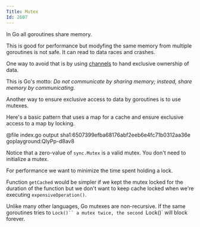 ```yaml
---
Title: Mutex
Id: 2607
---
```

In Go all goroutines share memory.

This is good for performance but modyfing the same memory from multiple goroutines is not safe. It can read to data races and crashes.

One way to avoid that is by using [channels](ch-1263) to hand exclusive ownership of data.

This is Go's motto: *Do not communicate by sharing memory; instead, share memory by communicating.*

Another way to ensure exclusive access to data by goroutines is to use mutexes.

Here's a basic pattern that uses a map for a cache and ensure exclusive access to a map by locking.

@file index.go output sha1:6507399efba68176abf2eeb6e4fc71b0312aa36e goplayground:QlyPp-d8av8

Notice that a zero-value of `sync.Mutex` is a valid mutex. You don't need to initialize a mutex.

For performance we want to minimize the time spent holding a lock.

Function `getCached` would be simpler if we kept the mutex locked for the duration of the function but we don't want to keep cache locked when we're executing `expensiveOperation()`.

Unlike many other languages, Go mutexes are non-recursive. If the same goroutines tries to `Lock()`` a mutex twice, the second `Lock()` will block forever.
